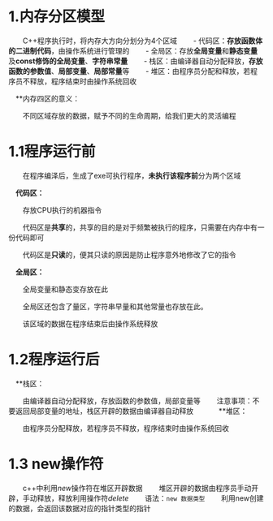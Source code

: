 # 1.内存分区模型

　　C++程序执行时，将内存大方向分划分为4个区域
　　- 代码区：**存放函数体的二进制代码**，由操作系统进行管理的
　　- 全局区：存放**全局变量**和**静态变量**及**const修饰的全局变量**、**字符串常量**
　　- 栈区：由编译器自动分配释放，**存放函数的参数值**、**局部变量**、**局部常量**等
　　- 堆区：由程序员分配和释放，若程序员不释放，程序结束时由操作系统回收

　**内存四区的意义：

　　不同区域存放的数据，赋予不同的生命周期，给我们更大的灵活编程


# 1.1程序运行前

　　在程序编泽后，生成了exe可执行程序，**未执行该程序前**分为两个区域

　**代码区：**

　　存放CPU执行的机器指令  

　　代码区是**共享**的，共享的目的是对于频繁被执行的程序，只需要在内存中有一份代码即可

　　代码区是**只读**的，便其只读的原因是防止程序意外地修改了它的指令

　**全局区：**

　　全局变量和静态变存放在此  

　　全局区还包含了量区，字符串早量和其他常量也存放在此。  

　　该区域的数据在程序结束后由操作系统释放


# 1.2程序运行后

　**栈区：

　　由编译器自动分配释放，存放函数的参数值，局部变量等
　　注意事项：不要返回局部变量的地址，栈区开辟的数据由编译器自动释放
　　
　**堆区：

　　由程序员分配释放，若程序员不释放，程序结束时由操作系统回收

# 1.3 new操作符

　　c++中利用*new*操作符在堆区开辟数据
　　堆区开辟的数据由程序员手动开辟，手动释放，释放利用操作符*delete*
　　语法：`new 数据类型`
　　利用new创建的数据，会返回该数据对应的指针类型的指针